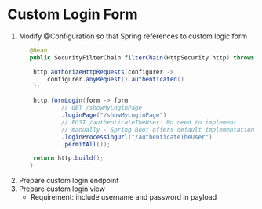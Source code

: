 # Custom Login Form

1. Modify @Configuration so that Spring references to custom logic form
   ```java
      @Bean
      public SecurityFilterChain filterChain(HttpSecurity http) throws Exception {
   
       http.authorizeHttpRequests(configurer ->
           configurer.anyRequest().authenticated()
       );
   
       http.formLogin(form -> form
               // GET /showMyLoginPage
               .loginPage("/showMyLoginPage")
               // POST /authenticateTheUser: No need to implement
               // manually - Spring Boot offers default implementation
               .loginProcessingUrl("/authenticateTheUser")
               .permitAll());
   
       return http.build();
      }
   ```
2. Prepare custom login endpoint
3. Prepare custom login view
   * Requirement: include username and password in payload 